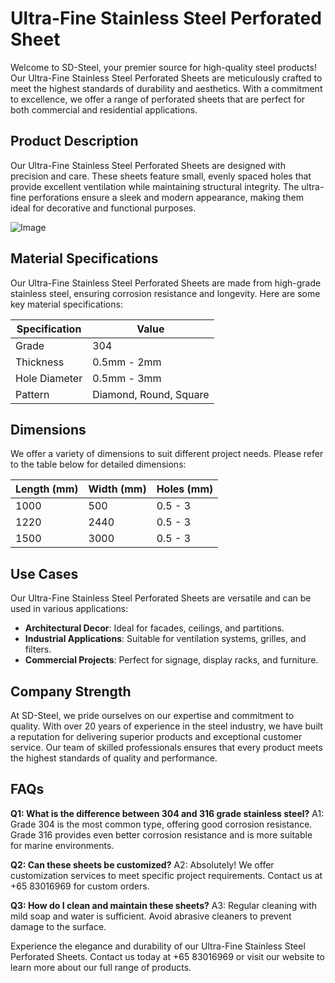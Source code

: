 # Ultra-Fine Stainless Steel Perforated Sheet

Welcome to SD-Steel, your premier source for high-quality steel products! Our Ultra-Fine Stainless Steel Perforated Sheets are meticulously crafted to meet the highest standards of durability and aesthetics. With a commitment to excellence, we offer a range of perforated sheets that are perfect for both commercial and residential applications.

## Product Description

Our Ultra-Fine Stainless Steel Perforated Sheets are designed with precision and care. These sheets feature small, evenly spaced holes that provide excellent ventilation while maintaining structural integrity. The ultra-fine perforations ensure a sleek and modern appearance, making them ideal for decorative and functional purposes.

![Image](https://github.com/user-attachments/assets/2567258e-e124-4816-932d-1809bd27ef0b)

## Material Specifications

Our Ultra-Fine Stainless Steel Perforated Sheets are made from high-grade stainless steel, ensuring corrosion resistance and longevity. Here are some key material specifications:

| Specification | Value |
|---------------|-------|
| Grade         | 304   |
| Thickness     | 0.5mm - 2mm |
| Hole Diameter | 0.5mm - 3mm |
| Pattern       | Diamond, Round, Square |

## Dimensions

We offer a variety of dimensions to suit different project needs. Please refer to the table below for detailed dimensions:

| Length (mm) | Width (mm) | Holes (mm) |
|-------------|------------|------------|
| 1000        | 500        | 0.5 - 3    |
| 1220        | 2440       | 0.5 - 3    |
| 1500        | 3000       | 0.5 - 3    |

## Use Cases

Our Ultra-Fine Stainless Steel Perforated Sheets are versatile and can be used in various applications:
- **Architectural Decor**: Ideal for facades, ceilings, and partitions.
- **Industrial Applications**: Suitable for ventilation systems, grilles, and filters.
- **Commercial Projects**: Perfect for signage, display racks, and furniture.

## Company Strength

At SD-Steel, we pride ourselves on our expertise and commitment to quality. With over 20 years of experience in the steel industry, we have built a reputation for delivering superior products and exceptional customer service. Our team of skilled professionals ensures that every product meets the highest standards of quality and performance.

## FAQs

**Q1: What is the difference between 304 and 316 grade stainless steel?**
A1: Grade 304 is the most common type, offering good corrosion resistance. Grade 316 provides even better corrosion resistance and is more suitable for marine environments.

**Q2: Can these sheets be customized?**
A2: Absolutely! We offer customization services to meet specific project requirements. Contact us at +65 83016969 for custom orders.

**Q3: How do I clean and maintain these sheets?**
A3: Regular cleaning with mild soap and water is sufficient. Avoid abrasive cleaners to prevent damage to the surface.

Experience the elegance and durability of our Ultra-Fine Stainless Steel Perforated Sheets. Contact us today at +65 83016969 or visit our website to learn more about our full range of products.